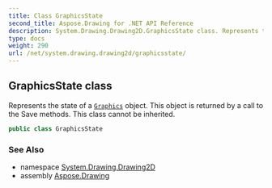 ```yaml
---
title: Class GraphicsState
second_title: Aspose.Drawing for .NET API Reference
description: System.Drawing.Drawing2D.GraphicsState class. Represents the state of a Graphics object. This object is returned by a call to the Save methods. This class cannot be inherited
type: docs
weight: 290
url: /net/system.drawing.drawing2d/graphicsstate/
---
```

## GraphicsState class

Represents the state of a [`Graphics`](../../system.drawing/graphics/) object. This object is returned by a call to the Save methods. This class cannot be inherited.

```csharp
public class GraphicsState
```

### See Also

* namespace [System.Drawing.Drawing2D](../../system.drawing.drawing2d/)
* assembly [Aspose.Drawing](../../)


